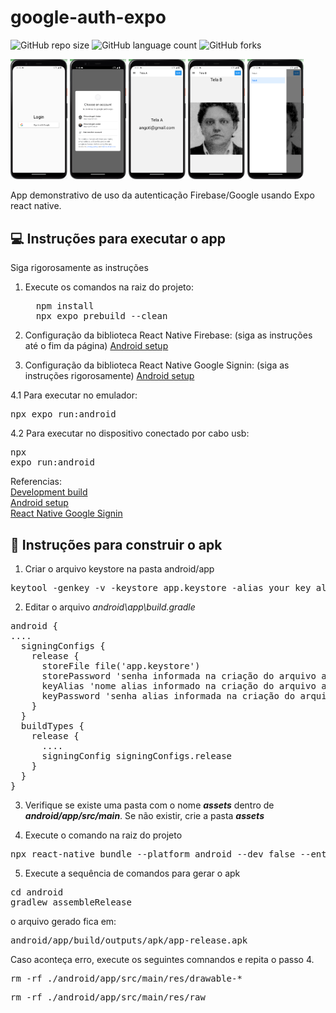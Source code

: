 # google-auth-expo

![GitHub repo size](https://img.shields.io/github/repo-size/angoti/google-auth-expo?style=for-the-badge)
![GitHub language count](https://img.shields.io/github/languages/count/angoti/google-auth-expo?style=for-the-badge)
![GitHub forks](https://img.shields.io/github/forks/angoti/google-auth-expo?style=for-the-badge)

<div float="left">
<img src="docs/images/Google-Firebase-SignIn1.png" alt="Botão Google Login" width="18%">
<img src="docs/images/Google-Firebase-SignIn2.png" alt="Escolha do usuário" width="18%">
<img src="docs/images/Google-Firebase-SignIn3.png" alt="Exibindo o email do usuário logado" width="18%">
<img src="docs/images/Google-Firebase-SignIn4.png" alt="Exibindo imagem do usuáro logado" width="18%">
<img src="docs/images/Google-Firebase-SignIn5.png" alt="Navegador Drawer" width="18%">
</div>

App demonstrativo de uso da autenticação Firebase/Google usando Expo react native.

## 💻 Instruções para executar o app 

Siga rigorosamente as instruções

1. Execute os comandos na raiz do projeto:
   <pre>
     npm install
     npx expo prebuild --clean
   </pre>

2. Configuração da biblioteca React Native Firebase: (siga as instruções até o fim da página) [Android setup](https://rnfirebase.io/#2-android-setup)

3. Configuração da biblioteca React Native Google Signin: (siga as instruções rigorosamente) [Android setup](https://rnfirebase.io/#2-android-setup)
   
4.1 Para executar no emulador: <pre>npx expo run:android</pre>

4.2 Para executar no dispositivo conectado por cabo usb: <pre>npx expo run:android</pre>

Referencias:<br>
[Development build](https://docs.expo.dev/develop/development-builds/development-workflows/#build-locally-with-android-studio-and-xcode)<br>
[Android setup](https://rnfirebase.io/#2-android-setup)<br>
[React Native Google Signin](https://github.com/react-native-google-signin/google-signin)

## 🚀 Instruções para construir o apk
1. Criar o arquivo keystore na pasta android/app

<pre>keytool -genkey -v -keystore app.keystore -alias your_key_alias -keyalg RSA -keysize 2048 -validity 10000</pre>

2. Editar o arquivo <i>android\app\build.gradle</i>

<pre>android {
....
  signingConfigs {
    release {
      storeFile file('app.keystore')
      storePassword 'senha informada na criação do arquivo app.keystore'
      keyAlias 'nome alias informado na criação do arquivo app.keystore'
      keyPassword 'senha alias informada na criação do arquivo app.keystore'
    }
  }
  buildTypes {
    release {
      ....
      signingConfig signingConfigs.release
    }
  }
}</pre>

3. Verifique se existe uma pasta com o nome <i><b>assets</b></i> dentro de <i><b>android/app/src/main</b></i>. Se não existir, crie a pasta <i><b>assets</b></i>

4. Execute o comando na raiz do projeto

<pre>npx react-native bundle --platform android --dev false --entry-file index.js --bundle-output android/app/src/main/assets/index.android.bundle --assets-dest android/app/src/main/res/</pre>

5. Execute a sequência de comandos para gerar o apk
 
<pre>cd android
gradlew assembleRelease</pre>

o arquivo gerado fica em: <pre>android/app/build/outputs/apk/app-release.apk</pre>
Caso aconteça erro, execute os seguintes comnandos e repita o passo 4.

<pre>rm -rf ./android/app/src/main/res/drawable-*</pre>

<pre>rm -rf ./android/app/src/main/res/raw</pre>
